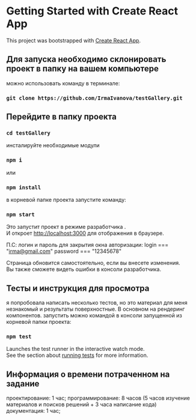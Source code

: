 # Getting Started with Create React App

This project was bootstrapped with [Create React App](https://github.com/facebook/create-react-app).

## Для запуска необходимо склонировать проект в папку на вашем компьютере
можно использовать команду в терминале:

### `git clone https://github.com/IrmaIvanova/testGallery.git`

## Перейдите в папку проекта
### `cd testGallery` 

инсталируйте необходимые модули

### `npm i`
или
### `npm install`

в корневой папке проекта запустите команду:

### `npm start`

Это запустит проект в режиме разработчика .\
И откроет [http://localhost:3000](http://localhost:3000) для отображения в браузере.

П.С: логин и пароль для закрытия окна авторизации:
    login === "irma@gmail.com" 
    password === "12345678"

Страница обновится самостоятельно, если вы внесете изменения.\
Вы также сможете видеть ошибки в консоли разработчика.

## Тесты и инструкция для просмотра
я попробовала написать несколько тестов, но это материал для меня незнакомый и результаты поверхностные. В основном на рендеринг компонентов. 
запустить можно командой в консоли запущенной из корневой папки проекта:
### `npm test`

Launches the test runner in the interactive watch mode.\
See the section about [running tests](https://facebook.github.io/create-react-app/docs/running-tests) for more information.

## Информация о времени потраченном на задание

проектирование: 1 час;
программирование: 8 часов (5 часов изучение материалов и поисков решений + 3 часа написание кода)
документация: 1 час;


